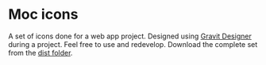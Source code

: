 # Moc icons
A set of icons done for a web app project. Designed using [Gravit Designer](https://designer.io) during a project. Feel free to use and redevelop. Download the complete set from the [dist folder](/dist). 
